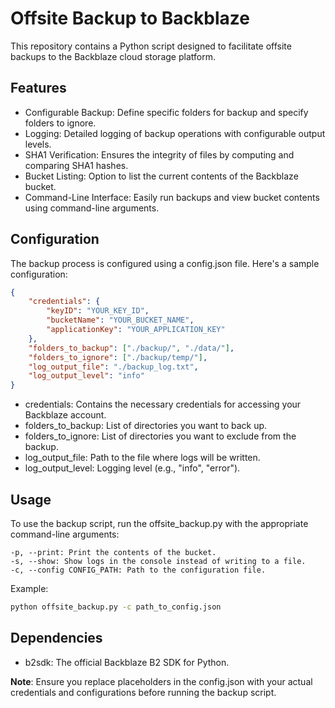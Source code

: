 # Offsite Backup to Backblaze

This repository contains a Python script designed to facilitate offsite backups to the Backblaze cloud storage platform.
## Features

   - Configurable Backup: Define specific folders for backup and specify folders to ignore.
   - Logging: Detailed logging of backup operations with configurable output levels.
   - SHA1 Verification: Ensures the integrity of files by computing and comparing SHA1 hashes.
   - Bucket Listing: Option to list the current contents of the Backblaze bucket.
   - Command-Line Interface: Easily run backups and view bucket contents using command-line arguments.

## Configuration

The backup process is configured using a config.json file. Here's a sample configuration:


```json
{
    "credentials": {
        "keyID": "YOUR_KEY_ID",
        "bucketName": "YOUR_BUCKET_NAME",
        "applicationKey": "YOUR_APPLICATION_KEY"
    },
    "folders_to_backup": ["./backup/", "./data/"],
    "folders_to_ignore": ["./backup/temp/"],
    "log_output_file": "./backup_log.txt",
    "log_output_level": "info"
}
```
   - credentials: Contains the necessary credentials for accessing your Backblaze account.
   - folders_to_backup: List of directories you want to back up.
   - folders_to_ignore: List of directories you want to exclude from the backup.
   - log_output_file: Path to the file where logs will be written.
   - log_output_level: Logging level (e.g., "info", "error").

## Usage

To use the backup script, run the offsite_backup.py with the appropriate command-line arguments:

    -p, --print: Print the contents of the bucket.
    -s, --show: Show logs in the console instead of writing to a file.
    -c, --config CONFIG_PATH: Path to the configuration file.

Example:

```bash
python offsite_backup.py -c path_to_config.json
```

## Dependencies

   - b2sdk: The official Backblaze B2 SDK for Python.

**Note**: Ensure you replace placeholders in the config.json with your actual credentials and configurations before running the backup script.
